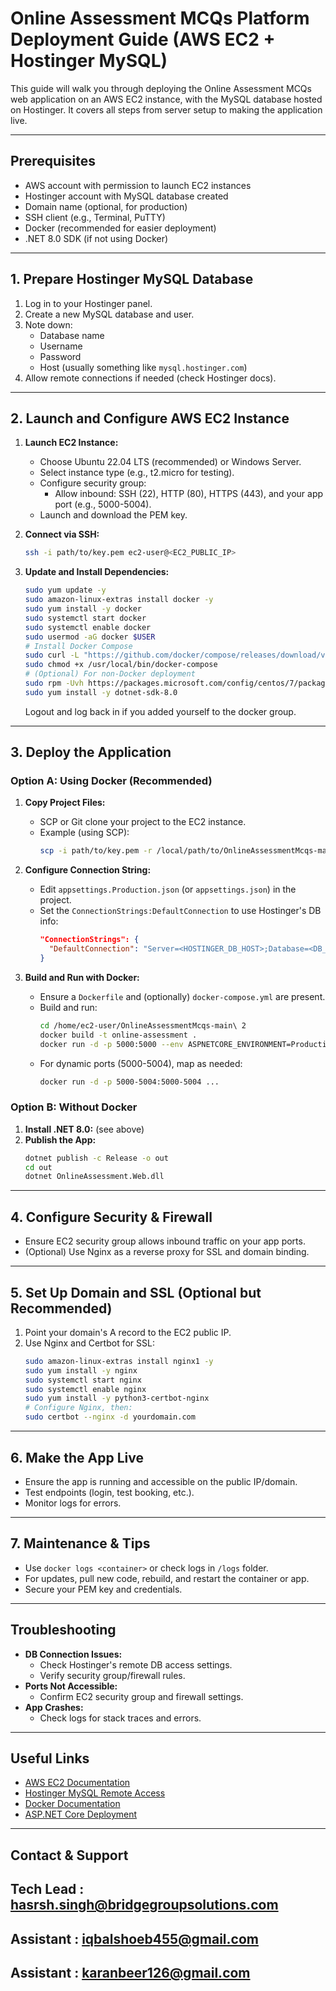 # Online Assessment MCQs Platform Deployment Guide (AWS EC2 + Hostinger MySQL)

This guide will walk you through deploying the Online Assessment MCQs web application on an AWS EC2 instance, with the MySQL database hosted on Hostinger. It covers all steps from server setup to making the application live.

---

## Prerequisites

- AWS account with permission to launch EC2 instances
- Hostinger account with MySQL database created
- Domain name (optional, for production)
- SSH client (e.g., Terminal, PuTTY)
- Docker (recommended for easier deployment)
- .NET 8.0 SDK (if not using Docker)

---

## 1. Prepare Hostinger MySQL Database

1. Log in to your Hostinger panel.
2. Create a new MySQL database and user.
3. Note down:
   - Database name
   - Username
   - Password
   - Host (usually something like `mysql.hostinger.com`)
4. Allow remote connections if needed (check Hostinger docs).

---

## 2. Launch and Configure AWS EC2 Instance

1. **Launch EC2 Instance:**
   - Choose Ubuntu 22.04 LTS (recommended) or Windows Server.
   - Select instance type (e.g., t2.micro for testing).
   - Configure security group:
     - Allow inbound: SSH (22), HTTP (80), HTTPS (443), and your app port (e.g., 5000-5004).
   - Launch and download the PEM key.

2. **Connect via SSH:**
   ```sh
   ssh -i path/to/key.pem ec2-user@<EC2_PUBLIC_IP>
   ```

3. **Update and Install Dependencies:**
   ```sh
   sudo yum update -y
   sudo amazon-linux-extras install docker -y
   sudo yum install -y docker
   sudo systemctl start docker
   sudo systemctl enable docker
   sudo usermod -aG docker $USER
   # Install Docker Compose
   sudo curl -L "https://github.com/docker/compose/releases/download/v2.18.1/docker-compose-$(uname -s)-$(uname -m)" -o /usr/local/bin/docker-compose
   sudo chmod +x /usr/local/bin/docker-compose
   # (Optional) For non-Docker deployment
   sudo rpm -Uvh https://packages.microsoft.com/config/centos/7/packages-microsoft-prod.rpm
   sudo yum install -y dotnet-sdk-8.0
   ```
   Logout and log back in if you added yourself to the docker group.

---

## 3. Deploy the Application

### Option A: Using Docker (Recommended)

1. **Copy Project Files:**
   - SCP or Git clone your project to the EC2 instance.
   - Example (using SCP):
     ```sh
     scp -i path/to/key.pem -r /local/path/to/OnlineAssessmentMcqs-main\ 2 ec2-user@<EC2_PUBLIC_IP>:/home/ec2-user/
     ```

2. **Configure Connection String:**
   - Edit `appsettings.Production.json` (or `appsettings.json`) in the project.
   - Set the `ConnectionStrings:DefaultConnection` to use Hostinger's DB info:
     ```json
     "ConnectionStrings": {
       "DefaultConnection": "Server=<HOSTINGER_DB_HOST>;Database=<DB_NAME>;User=<USER>;Password=<PASSWORD>;"
     }
     ```

3. **Build and Run with Docker:**
   - Ensure a `Dockerfile` and (optionally) `docker-compose.yml` are present.
   - Build and run:
     ```sh
     cd /home/ec2-user/OnlineAssessmentMcqs-main\ 2
     docker build -t online-assessment .
     docker run -d -p 5000:5000 --env ASPNETCORE_ENVIRONMENT=Production online-assessment
     ```
   - For dynamic ports (5000-5004), map as needed:
     ```sh
     docker run -d -p 5000-5004:5000-5004 ...
     ```

### Option B: Without Docker

1. **Install .NET 8.0:** (see above)
2. **Publish the App:**
   ```sh
   dotnet publish -c Release -o out
   cd out
   dotnet OnlineAssessment.Web.dll
   ```

---

## 4. Configure Security & Firewall

- Ensure EC2 security group allows inbound traffic on your app ports.
- (Optional) Use Nginx as a reverse proxy for SSL and domain binding.

---

## 5. Set Up Domain and SSL (Optional but Recommended)

1. Point your domain's A record to the EC2 public IP.
2. Use Nginx and Certbot for SSL:
   ```sh
   sudo amazon-linux-extras install nginx1 -y
   sudo yum install -y nginx
   sudo systemctl start nginx
   sudo systemctl enable nginx
   sudo yum install -y python3-certbot-nginx
   # Configure Nginx, then:
   sudo certbot --nginx -d yourdomain.com
   ```

---

## 6. Make the App Live

- Ensure the app is running and accessible on the public IP/domain.
- Test endpoints (login, test booking, etc.).
- Monitor logs for errors.

---

## 7. Maintenance & Tips

- Use `docker logs <container>` or check logs in `/logs` folder.
- For updates, pull new code, rebuild, and restart the container or app.
- Secure your PEM key and credentials.

---

## Troubleshooting

- **DB Connection Issues:**
  - Check Hostinger's remote DB access settings.
  - Verify security group/firewall rules.
- **Ports Not Accessible:**
  - Confirm EC2 security group and firewall settings.
- **App Crashes:**
  - Check logs for stack traces and errors.

---

## Useful Links
- [AWS EC2 Documentation](https://docs.aws.amazon.com/ec2/)
- [Hostinger MySQL Remote Access](https://www.hostinger.com/tutorials/how-to-connect-to-mysql-database-remotely)
- [Docker Documentation](https://docs.docker.com/)
- [ASP.NET Core Deployment](https://learn.microsoft.com/en-us/aspnet/core/host-and-deploy/)

---

## Contact & Support
## Tech Lead : hasrsh.singh@bridgegroupsolutions.com
## Assistant : iqbalshoeb455@gmail.com
## Assistant : karanbeer126@gmail.com
